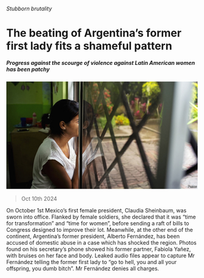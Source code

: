 ###### Stubborn brutality

# The beating of Argentina’s former first lady fits a shameful pattern 

##### Progress against the scourge of violence against Latin American women has been patchy 

![image](images/20241012_AMP001.jpg) 

> Oct 10th 2024 

On October 1st Mexico’s first female president, Claudia Sheinbaum, was sworn into office. Flanked by female soldiers, she declared that it was “time for transformation” and “time for women”, before sending a raft of bills to Congress designed to improve their lot. Meanwhile, at the other end of the continent, Argentina’s former president, Alberto Fernández, has been accused of domestic abuse in a case which has shocked the region. Photos found on his secretary’s phone showed his former partner, Fabiola Yañez, with bruises on her face and body. Leaked audio files appear to capture Mr Fernández telling the former first lady to “go to hell, you and all your offspring, you dumb bitch”. Mr Fernández denies all charges.

